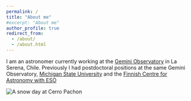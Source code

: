 ```yaml
---
permalink: /
title: "About me"
#excerpt: "About me"
author_profile: true
redirect_from: 
  - /about/
  - /about.html
---
```



I am an astronomer currently working at the [Gemini Observatory](https://www.gemini.edu/) in La Serena, Chile. Previously I had postdoctoral positions at the same Gemini Observatory, [Michigan State University](https://pa.msu.edu/) and the [Finnish Centre for Astronomy with ESO](https://sites.utu.fi/finca/en/)

![A snow day at Cerro Pachon](/_images/gemini_snow.jpeg)
